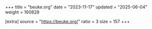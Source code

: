 +++
title = "beuke.org"
date = "2023-11-17"
updated = "2025-06-04"
weight = 160828

[extra]
source = "https://beuke.org/"
ratio = 3
size = 157
+++
